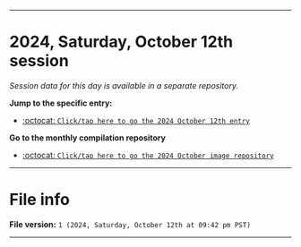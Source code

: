 
***

# 2024, Saturday, October 12th session

_Session data for this day is available in a separate repository._

**Jump to the specific entry:**

- [:octocat: `Click/tap here to go the 2024 October 12th entry`](https://github.com/seanpm2001/SeansLifeArchive_Images_ModernSmurfsVillage_Y2024_V10/tree/SeansLifeArchive_ModernSmurfsVillage_Y2024_V10_Main-dev/2024/10_October/12/)

**Go to the monthly compilation repository**

- [:octocat: `Click/tap here to go the 2024 October image repository`](https://github.com/seanpm2001/SeansLifeArchive_Images_ModernSmurfsVillage_Y2024_V10/)

***

# File info

**File version:** `1 (2024, Saturday, October 12th at 09:42 pm PST)`

***
